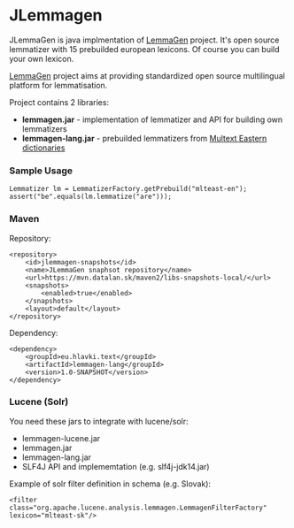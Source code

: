 # JLemmagen

JLemmaGen is java implmentation of [LemmaGen][lemmagen] project. It's open source lemmatizer with 15 prebuilded european lexicons.
Of course you can build your own lexicon.

[LemmaGen][lemmagen] project aims at providing standardized open source multilingual platform for lemmatisation.

Project contains 2 libraries:

*    **lemmagen.jar** - implementation of lemmatizer and API for building own lemmatizers
*    **lemmagen-lang.jar** - prebuilded lemmatizers from [Multext Eastern dictionaries][multeast]

### Sample Usage
    Lemmatizer lm = LemmatizerFactory.getPrebuild("mlteast-en");
    assert("be".equals(lm.lemmatize("are")));

### Maven
Repository:

    <repository>
        <id>jlemmagen-snapshots</id>
        <name>JLemmaGen snaphsot repository</name>
        <url>https://mvn.datalan.sk/maven2/libs-snapshots-local/</url>
        <snapshots>
            <enabled>true</enabled>
        </snapshots>
        <layout>default</layout>
    </repository>

Dependency:

    <dependency>
        <groupId>eu.hlavki.text</groupId>
        <artifactId>lemmagen-lang</groupId>
        <version>1.0-SNAPSHOT</version>
    </dependency>

### Lucene (Solr)
You need these jars to integrate with lucene/solr:

*    lemmagen-lucene.jar
*    lemmagen.jar
*    lemmagen-lang.jar
*    SLF4J API and implememtation (e.g. slf4j-jdk14.jar)

Example of solr filter definition in schema (e.g. Slovak):
    
    <filter class="org.apache.lucene.analysis.lemmagen.LemmagenFilterFactory" lexicon="mlteast-sk"/>


[lemmagen]: http://lemmatise.ijs.si/Software/Version3
[multeast]: http://nl.ijs.si/ME/V4/
